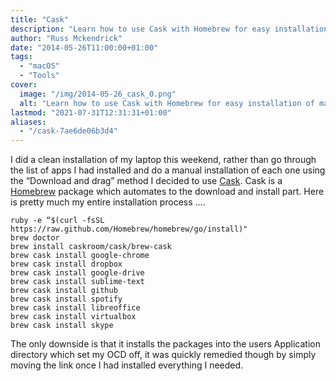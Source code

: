 ```yaml
---
title: "Cask"
description: "Learn how to use Cask with Homebrew for easy installation of macOS applications, saving time and simplifying setup processes for your favorite apps."
author: "Russ Mckendrick"
date: "2014-05-26T11:00:00+01:00"
tags:
  - "macOS"
  - "Tools"
cover:
  image: "/img/2014-05-26_cask_0.png"
  alt: "Learn how to use Cask with Homebrew for easy installation of macOS applications, saving time and simplifying setup processes for your favorite apps."
lastmod: "2021-07-31T12:31:31+01:00"
aliases:
  - "/cask-7ae6de06b3d4"
---
```


I did a clean installation of my laptop this weekend, rather than go through the list of apps I had installed and do a manual installation of each one using the “Download and drag” method I decided to use [Cask](https://github.com/Homebrew/homebrew-cask). Cask is a [Homebrew](http://brew.sh/) package which automates to the download and install part. Here is pretty much my entire installation process ….

```
ruby -e “$(curl -fsSL https://raw.github.com/Homebrew/homebrew/go/install)"
brew doctor
brew install caskroom/cask/brew-cask
brew cask install google-chrome
brew cask install dropbox
brew cask install google-drive
brew cask install sublime-text
brew cask install github
brew cask install spotify
brew cask install libreoffice
brew cask install virtualbox
brew cask install skype
```

The only downside is that it installs the packages into the users Application directory which set my OCD off, it was quickly remedied though by simply moving the link once I had installed everything I needed.
